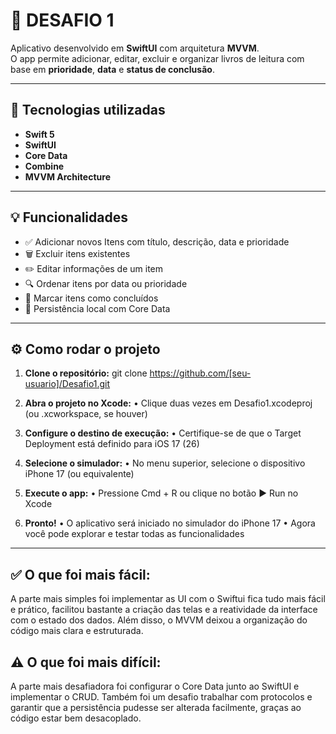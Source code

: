 # 📱 DESAFIO 1

Aplicativo desenvolvido em **SwiftUI** com arquitetura **MVVM**.  
O app permite adicionar, editar, excluir e organizar livros de leitura com base em **prioridade**, **data** e **status de conclusão**.

---

## 🚀 Tecnologias utilizadas
- **Swift 5**
- **SwiftUI**
- **Core Data**
- **Combine**
- **MVVM Architecture**

---

## 💡 Funcionalidades
- ✅ Adicionar novos Itens com título, descrição, data e prioridade  
- 🗑️ Excluir itens existentes  
- ✏️ Editar informações de um item  
- 🔍 Ordenar itens por data ou prioridade  
- 📅 Marcar itens como concluídos  
- 💾 Persistência local com Core Data

---


## ⚙️ Como rodar o projeto

1. **Clone o repositório:**
   git clone https://github.com/[seu-usuario]/Desafio1.git
   
2. **Abra o projeto no Xcode:**
    •    Clique duas vezes em Desafio1.xcodeproj (ou .xcworkspace, se houver)
    
3. **Configure o destino de execução:**
    •    Certifique-se de que o Target Deployment está definido para iOS 17 (26)
4.    **Selecione o simulador:**
    •    No menu superior, selecione o dispositivo iPhone 17 (ou equivalente)
5.    **Execute o app:**
    •    Pressione Cmd + R ou clique no botão ▶️ Run no Xcode
6.    **Pronto!**
    •    O aplicativo será iniciado no simulador do iPhone 17
    •    Agora você pode explorar e testar todas as funcionalidades

  ---


## ✅ O que foi mais fácil:

A parte mais simples foi implementar as UI com o Swiftui fica tudo mais fácil e prático,
facilitou bastante a criação das telas e a reatividade da interface com o estado dos dados.
Além disso, o MVVM deixou a organização do código mais clara e estruturada.

## ⚠️ O que foi mais difícil:

A parte mais desafiadora foi configurar o Core Data junto ao SwiftUI e implementar o CRUD.
Também foi um desafio trabalhar com protocolos e garantir que a persistência pudesse ser alterada facilmente,
graças ao código estar bem desacoplado.
